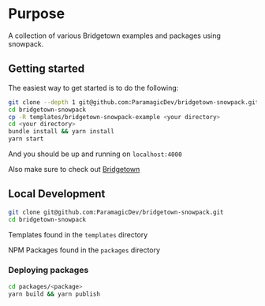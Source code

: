 # Purpose

A collection of various Bridgetown examples and packages using snowpack.

## Getting started

The easiest way to get started is to do the following:

```bash
git clone --depth 1 git@github.com:ParamagicDev/bridgetown-snowpack.git
cd bridgetown-snowpack
cp -R templates/bridgetown-snowpack-example <your directory>
cd <your directory>
bundle install && yarn install
yarn start
```

And you should be up and running on `localhost:4000`

Also make sure to check out [Bridgetown](https://bridgetownrb.com)

## Local Development

```bash
git clone git@github.com:ParamagicDev/bridgetown-snowpack.git
cd bridgetown-snowpack
```

Templates found in the `templates` directory

NPM Packages found in the `packages` directory

### Deploying packages

```bash
cd packages/<package>
yarn build && yarn publish
```
